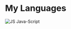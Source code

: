 # My Languages

![JS](https://www.google.com/imgres?q=Js&imgurl=https%3A%2F%2Fupload.wikimedia.org%2Fwikipedia%2Fcommons%2Fthumb%2F9%2F99%2FUnofficial_JavaScript_logo_2.svg%2F1200px-Unofficial_JavaScript_logo_2.svg.png&imgrefurl=https%3A%2F%2Fru.wikipedia.org%2Fwiki%2FJavaScript&docid=CkXirMXvIZwNmM&tbnid=kTPXI1Mgowy3PM&vet=12ahUKEwiYgqqrzoSLAxXoAxAIHQAuDpEQM3oECBgQAA..i&w=1200&h=1200&hcb=2&ved=2ahUKEwiYgqqrzoSLAxXoAxAIHQAuDpEQM3oECBgQAA)  Java-Script
